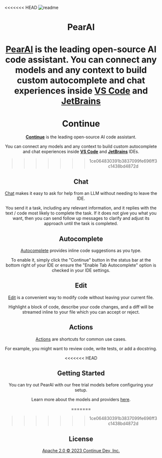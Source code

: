 <!-- Plugin description -->

<<<<<<< HEAD
![readme](media/readme.png)

<h1 align="center">PearAI</h1>

<div align="center">

**[PearAI](https://trypear.ai) is the leading open-source AI code assistant. You can connect any models and any context to build custom autocomplete and chat experiences inside [VS Code](https://marketplace.visualstudio.com/items?itemName=Continue.continue) and [JetBrains](https://plugins.jetbrains.com/plugin/22707-continue-extension)**
=======
<h1 align="center">Continue</h1>

<div align="center">

[**Continue**](https://docs.continue.dev) is the leading open-source AI code assistant.

You can connect any models and any context to build custom autocomplete and chat experiences inside [**VS Code**](https://marketplace.visualstudio.com/items?itemName=Continue.continue) and [**JetBrains**](https://plugins.jetbrains.com/plugin/22707-continue-extension) IDEs.
>>>>>>> 1ce064830391b3837099fe696ff3c1438bd4872d

</div>

<div align="center">

## Chat

[Chat](https://continue.dev/docs/chat/how-to-use-it) makes it easy to ask for help from an LLM without needing to leave the IDE.

You send it a task, including any relevant information, and it replies with the text / code most likely to complete the task. If it does not give you what you want, then you can send follow up messages to clarify and adjust its approach until the task is completed.

## Autocomplete

[Autocomplete](https://continue.dev/docs/autocomplete/how-to-use-it) provides inline code suggestions as you type.

To enable it, simply click the "Continue" button in the status bar at the bottom right of your IDE or ensure the "Enable Tab Autocomplete" option is checked in your IDE settings.

## Edit

[Edit](https://continue.dev/docs/edit/how-to-use-it) is a convenient way to modify code without leaving your current file.

Highlight a block of code, describe your code changes, and a diff will be streamed inline to your file which you can accept or reject.

## Actions

[Actions](https://continue.dev/docs/actions/how-to-use-it) are shortcuts for common use cases.

For example, you might want to review code, write tests, or add a docstring.

</div>

<<<<<<< HEAD
## Getting Started

You can try out PearAI with our free trial models before configuring your setup.

Learn more about the models and providers [here](https://pearai.dev/docs/setup/overview).

=======
>>>>>>> 1ce064830391b3837099fe696ff3c1438bd4872d
## License

[Apache 2.0 © 2023 Continue Dev, Inc.](./LICENSE)

<!-- Plugin description end -->
